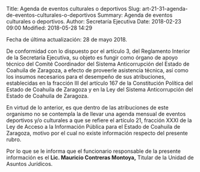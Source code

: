 Title: Agenda de eventos culturales o deportivos
Slug: art-21-31-agenda-de-eventos-culturales-o-deportivos
Summary: Agenda de eventos culturales o deportivos.
Author: Secretaría Ejecutiva
Date: 2018-02-23 09:00
Modified: 2018-05-28 14:29


Fecha de última actualización: 28 de mayo 2018.

De conformidad con lo dispuesto por el artículo 3, del Reglamento
Interior de la Secretaría Ejecutiva, su objeto es fungir como órgano de
apoyo técnico del Comité Coordinador del Sistema Anticorrupción del
Estado de Coahuila de Zaragoza, a efecto de proveerle asistencia
técnica, así como los insumos necesarios para el desempeño de sus
atribuciones, establecidas en la fracción III del artículo 167 de la
Constitución Política del Estado de Coahuila de Zaragoza y en la Ley
del Sistema Anticorrupción del Estado de Coahuila de Zaragoza.

En virtud de lo anterior, es que dentro de las atribuciones de este
organismo no se contempla la de llevar una agenda mensual de eventos
deportivos y/o culturales a que se refiere el artículo 21, fracción
XXXI de la Ley de Acceso a la Información Pública para el Estado de
Coahuila de Zaragoza, motivo por el cual no existe información respecto
del presente rubro.

Por lo que se le informa que el funcionario responsable de la presente
información es el **Lic. Mauricio Contreras Montoya,** Titular de la
Unidad de Asuntos Jurídicos.
